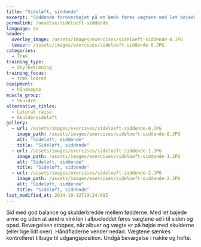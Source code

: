 ```yaml
---
title: "Sideløft, siddende"
excerpt: "Siddende foroverbøjet på en bænk føres vægtene med let bøjede arme ud i til siden og opad. Bevægelsen stoppes, når albuer er på højde med skulderne. Vægtene sænkes kontrolleret tilbage til udgangspositionen."
permalink: /oevelse/sideloeft-siddende
language: da
header:
  overlay_image: /assets/images/exercises/sideloeft-siddende-0.JPG
  teaser: /assets/images/exercises/sideloeft-siddende-0.JPG
categories:
  - Træk
training_type: 
  - Styrketræning
training_focus: 
  - træk lodret
equipment:
  - håndvægte
muscle_group:
  - Skuldre
alternative_titles:
  - Lateral raise
  - Skuldersideløft
gallery:
  - url: /assets/images/exercises/sideloeft-siddende-0.JPG
    image_path: /assets/images/exercises/sideloeft-siddende-0.JPG
    alt: "Sideløft, siddende"
    title: "Sideløft, siddende"
  - url: /assets/images/exercises/sideloeft-siddende-1.JPG
    image_path: /assets/images/exercises/sideloeft-siddende-1.JPG
    alt: "Sideløft, siddende"
    title: "Sideløft, siddende"
  - url: /assets/images/exercises/sideloeft-siddende-2.JPG
    image_path: /assets/images/exercises/sideloeft-siddende-2.JPG
    alt: "Sideløft, siddende"
    title: "Sideløft, siddende"
last_modified_at: 2014-10-12T19:24:09Z
---
```


Sid med god balance og skulderbredde mellem fødderne. Med let bøjede arme og uden at ændre vinklen i albueleddet føres vægtene ud i til siden og opad. Bevægelsen stoppes, når albuer og vægte er på højde med skulderne (eller lige lidt over). Håndfladerne vender nedad. Vægtene sænkes kontrolleret tilbage til udgangsposition. Undgå bevægelse i nakke og hofte.
